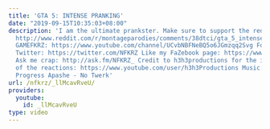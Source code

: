 ```yaml
---
title: 'GTA 5: INTENSE PRANKING'
date: "2019-09-15T10:35:03+08:00"
description: 'I am the ultimate prankster. Make sure to support the reddit thread:
  http://www.reddit.com/r/montageparodies/comments/38dtci/gta_5_intense_pranking/
  GAMEFKRZ: https://www.youtube.com/channel/UCvbNBFNeBQ5o6JGmzqq2Svg Follow me on
  Twitter: https://twitter.com/NFKRZ Like my FaZebook page: https://www.facebook.com/NFKRZ1
  Ask me crap: http://ask.fm/NFKRZ_ Credit to h3h3productions for the intro and some
  of the reactions: https://www.youtube.com/user/h3h3Productions Music: Dyman - In
  Progress Apashe - No Twerk'
url: /nfkrz/_llMcavRveU/
providers:
  youtube:
    id: _llMcavRveU
type: video
---
```

